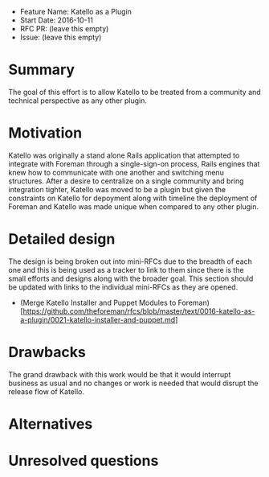 - Feature Name: Katello as a Plugin
- Start Date: 2016-10-11
- RFC PR: (leave this empty)
- Issue: (leave this empty)

# Summary
[summary]: #summary

The goal of this effort is to allow Katello to be treated from a community and technical perspective as any other plugin.

# Motivation
[motivation]: #motivation

Katello was originally a stand alone Rails application that attempted to integrate with Foreman through a single-sign-on process, Rails engines that knew how to communicate with one another and switching menu structures. After a desire to centralize on a single community and bring integration tighter, Katello was moved to be a plugin but given the constraints on Katello for depoyment along with timeline the deployment of Foreman and Katello was made unique when compared to any other plugin.

# Detailed design
[design]: #detailed-design

The design is being broken out into mini-RFCs due to the breadth of each one and this is being used as a tracker to link to them since there is the small efforts and designs along with the broader goal. This section should be updated with links to the individual mini-RFCs as they are opened.

 * (Merge Katello Installer and Puppet Modules to Foreman)[https://github.com/theforeman/rfcs/blob/master/text/0016-katello-as-a-plugin/0021-katello-installer-and-puppet.md]

# Drawbacks
[drawbacks]: #drawbacks

The grand drawback with this work would be that it would interrupt business as usual and no changes or work is needed that would disrupt the release flow of Katello.

# Alternatives
[alternatives]: #alternatives

# Unresolved questions
[unresolved]: #unresolved-questions
